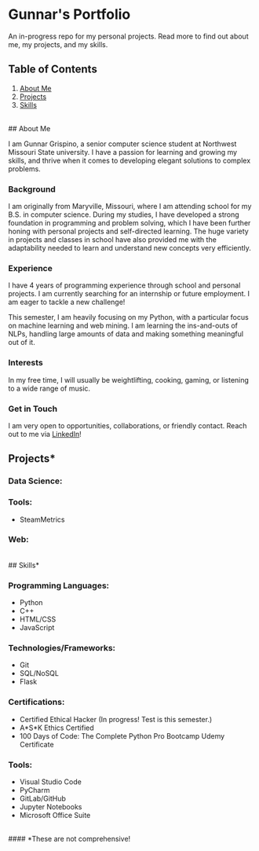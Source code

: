 # Gunnar's Portfolio
An in-progress repo for my personal projects. Read more to find out about me, my projects, and my skills.
<br>

## Table of Contents

1. [About Me](#about-me)
2. [Projects](#projects)
3. [Skills](#skills)
<br>
## About Me

I am Gunnar Grispino, a senior computer science student at Northwest Missouri State university. I have a passion for learning and growing my skills, and thrive when it comes to developing elegant solutions to complex problems.

### Background

I am originally from Maryville, Missouri, where I am attending school for my B.S. in computer science. During my studies, I have developed a strong foundation in programming and problem solving, which I have been further honing with personal projects and self-directed learning. The huge variety in projects and classes in school have also provided me with the adaptability needed to learn and understand new concepts very efficiently.

### Experience

I have 4 years of programming experience through school and personal projects.
I am currently searching for an internship or future employment. I am eager to tackle a new challenge!

This semester, I am heavily focusing on my Python, with a particular focus on machine learning and web mining. I am learning the ins-and-outs of NLPs, handling large amounts of data and making something meaningful out of it.

### Interests

In my free time, I will usually be weightlifting, cooking, gaming, or listening to a wide range of music.

### Get in Touch

I am very open to opportunities, collaborations, or friendly contact. Reach out to me via [LinkedIn](https://www.linkedin.com/in/grispinogunnar)!
<br>
## Projects*

### Data Science:

### Tools:
* SteamMetrics
### Web:
<br>
## Skills*

### Programming Languages:
* Python
* C++
* HTML/CSS
* JavaScript

### Technologies/Frameworks:
* Git
* SQL/NoSQL
* Flask

### Certifications:
* Certified Ethical Hacker (In progress! Test is this semester.)
* A\*S\*K Ethics Certified
* 100 Days of Code: The Complete Python Pro Bootcamp Udemy Certificate
### Tools:
* Visual Studio Code
* PyCharm
* GitLab/GitHub
* Jupyter Notebooks
* Microsoft Office Suite
<br>
#### *These are not comprehensive!
